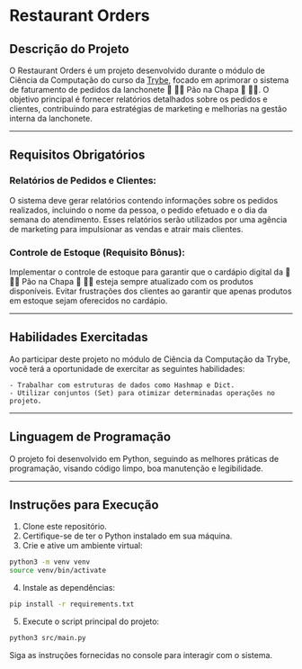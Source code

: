 # Restaurant Orders
## Descrição do Projeto
O Restaurant Orders é um projeto desenvolvido durante o módulo de Ciência da Computação do curso da [Trybe](https://www.betrybe.com/), focado em aprimorar o sistema de faturamento de pedidos da lanchonete 🥖 🧑‍🍳 Pão na Chapa 🥖 🧑‍🍳. O objetivo principal é fornecer relatórios detalhados sobre os pedidos e clientes, contribuindo para estratégias de marketing e melhorias na gestão interna da lanchonete.

---
## Requisitos Obrigatórios
### Relatórios de Pedidos e Clientes:
O sistema deve gerar relatórios contendo informações sobre os pedidos realizados, incluindo o nome da pessoa, o pedido efetuado e o dia da semana do atendimento.
Esses relatórios serão utilizados por uma agência de marketing para impulsionar as vendas e atrair mais clientes.

### Controle de Estoque (Requisito Bônus):
Implementar o controle de estoque para garantir que o cardápio digital da 🥖 🧑‍🍳 Pão na Chapa 🥖 🧑‍🍳 esteja sempre atualizado com os produtos disponíveis.
Evitar frustrações dos clientes ao garantir que apenas produtos em estoque sejam oferecidos no cardápio.

---
## Habilidades Exercitadas
Ao participar deste projeto no módulo de Ciência da Computação da Trybe, você terá a oportunidade de exercitar as seguintes habilidades:

    - Trabalhar com estruturas de dados como Hashmap e Dict.
    - Utilizar conjuntos (Set) para otimizar determinadas operações no projeto.
    
---
## Linguagem de Programação
O projeto foi desenvolvido em Python, seguindo as melhores práticas de programação, visando código limpo, boa manutenção e legibilidade.

---
## Instruções para Execução
1. Clone este repositório.
2. Certifique-se de ter o Python instalado em sua máquina.
3. Crie e ative um ambiente virtual:
```bash
python3 -m venv venv
source venv/bin/activate
```
4. Instale as dependências:
```bash
pip install -r requirements.txt
```
5. Execute o script principal do projeto:
```bash
python3 src/main.py
```

Siga as instruções fornecidas no console para interagir com o sistema.
